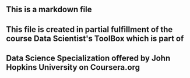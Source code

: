## This is a markdown file
## This file is created in partial fulfillment of the course Data Scientist's ToolBox which is part of 
## Data Science Specialization offered by John Hopkins University on Coursera.org
